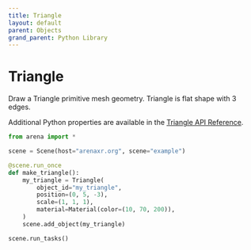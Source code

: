 ```yaml
---
title: Triangle
layout: default
parent: Objects
grand_parent: Python Library
---
```


# Triangle

Draw a Triangle primitive mesh geometry. Triangle is flat shape with 3 edges.

Additional Python properties are available in the [Triangle API Reference](/content/python-api/objects/triangle).

```python
from arena import *

scene = Scene(host="arenaxr.org", scene="example")

@scene.run_once
def make_triangle():
    my_triangle = Triangle(
        object_id="my_triangle",
        position=(0, 5, -3),
        scale=(1, 1, 1),
        material=Material(color=(10, 70, 200)),
    )
    scene.add_object(my_triangle)

scene.run_tasks()
```
